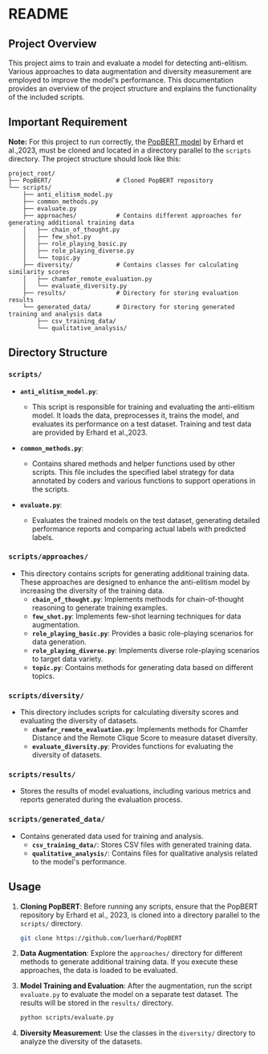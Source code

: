 # README
## Project Overview
This project aims to train and evaluate a model for detecting anti-elitism. Various approaches to data augmentation and diversity measurement are employed to improve the model's performance. This documentation provides an overview of the project structure and explains the functionality of the included scripts.
## Important Requirement
**Note:** For this project to run correctly, the [PopBERT model](https://github.com/luerhard/PopBERT) by Erhard et al.,2023, must be cloned and located in a directory parallel to the `scripts` directory. The project structure should look like this:
```
project_root/
├── PopBERT/                  # Cloned PopBERT repository
└── scripts/
    ├── anti_elitism_model.py
    ├── common_methods.py
    ├── evaluate.py
    ├── approaches/           # Contains different approaches for generating additional training data
    │   ├── chain_of_thought.py
    │   ├── few_shot.py
    │   ├── role_playing_basic.py
    │   ├── role_playing_diverse.py
    │   └── topic.py
    ├── diversity/            # Contains classes for calculating similarity scores
    │   ├── chamfer_remote_evaluation.py
    │   └── evaluate_diversity.py
    ├── results/              # Directory for storing evaluation results
    └── generated_data/       # Directory for storing generated training and analysis data
        ├── csv_training_data/    
        └── qualitative_analysis/ 
```



## Directory Structure

### `scripts/`
- **`anti_elitism_model.py`**: 
  - This script is responsible for training and evaluating the anti-elitism model. It loads the data, preprocesses it, trains the model, and evaluates its performance on a test dataset. Training and test data are provided by Erhard et al.,2023.
  
- **`common_methods.py`**: 
  - Contains shared methods and helper functions used by other scripts. This file includes the specified label strategy for data annotated by coders and various functions to support operations in the scripts.
  
- **`evaluate.py`**: 
  - Evaluates the trained models on the test dataset, generating detailed performance reports and comparing actual labels with predicted labels.

### `scripts/approaches/`
- This directory contains scripts for generating additional training data. These approaches are designed to enhance the anti-elitism model by increasing the diversity of the training data.
  - **`chain_of_thought.py`**: Implements methods for chain-of-thought reasoning to generate training examples.
  - **`few_shot.py`**: Implements few-shot learning techniques for data augmentation.
  - **`role_playing_basic.py`**: Provides a basic role-playing scenarios for data generation.
  - **`role_playing_diverse.py`**: Implements diverse role-playing scenarios to target data variety.
  - **`topic.py`**: Contains methods for generating data based on different topics.

### `scripts/diversity/`
- This directory includes scripts for calculating diversity scores and evaluating the diversity of datasets.
  - **`chamfer_remote_evaluation.py`**: Implements methods for Chamfer Distance and the Remote Clique Score to measure dataset diversity.
  - **`evaluate_diversity.py`**: Provides functions for evaluating the diversity of datasets.

### `scripts/results/`
- Stores the results of model evaluations, including various metrics and reports generated during the evaluation process.

### `scripts/generated_data/`
- Contains generated data used for training and analysis.
  - **`csv_training_data/`**: Stores CSV files with generated training data.
  - **`qualitative_analysis/`**: Contains files for qualitative analysis related to the model's performance.

## Usage

1. **Cloning PopBERT**: Before running any scripts, ensure that the PopBERT repository by Erhard et al., 2023, is cloned into a directory parallel to the `scripts/` directory.

   ```bash
   git clone https://github.com/luerhard/PopBERT
   ```

2. **Data Augmentation**: Explore the `approaches/` directory for different methods to generate additional training data. If you execute these approaches, the data is loaded to be evaluated.

3. **Model Training and Evaluation**: After the augmentation, run the script `evaluate.py` to evaluate the model on a separate test dataset. The results will be stored in the `results/` directory.

   ```bash
   python scripts/evaluate.py
   ```

4. **Diversity Measurement**: Use the classes in the `diversity/` directory to analyze the diversity of the datasets.


